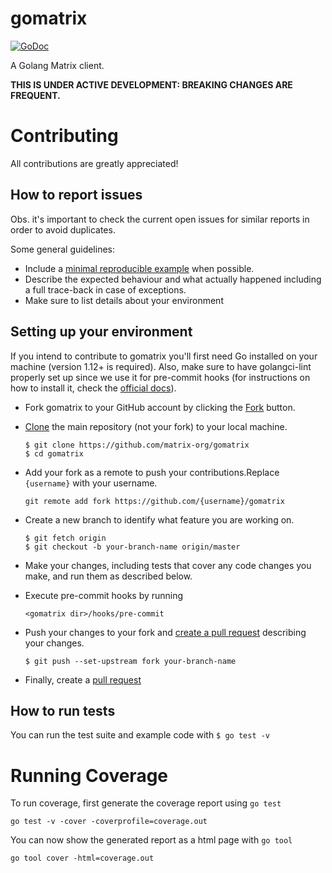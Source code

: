 # gomatrix
[![GoDoc](https://godoc.org/github.com/matrix-org/gomatrix?status.svg)](https://godoc.org/github.com/matrix-org/gomatrix)

A Golang Matrix client.

**THIS IS UNDER ACTIVE DEVELOPMENT: BREAKING CHANGES ARE FREQUENT.**

# Contributing

All contributions are greatly appreciated!

## How to report issues

Obs. it's important to check the current open issues for similar reports
in order to avoid duplicates.

Some general guidelines:

-   Include a [minimal reproducible example](https://stackoverflow.com/help/minimal-reproducible-example) when possible.
-   Describe the expected behaviour and what actually happened
    including a full trace-back in case of exceptions.
-   Make sure to list details about your environment

## Setting up your environment

If you intend to contribute to gomatrix you'll first need Go installed on your machine (version 1.12+ is required). Also, make sure to have golangci-lint properly set up since we use it for pre-commit hooks (for instructions on how to install it, check the [official docs](https://golangci-lint.run/usage/install/#local-installation)).

-   Fork gomatrix to your GitHub account by clicking the [Fork](https://github.com/matrix-org/gomatrix/fork) button.
-   [Clone](https://help.github.com/en/articles/fork-a-repo#step-2-create-a-local-clone-of-your-fork) the main repository (not your fork) to your local machine.

        
        $ git clone https://github.com/matrix-org/gomatrix
        $ cd gomatrix
        

-   Add your fork as a remote to push your contributions.Replace
    ``{username}`` with your username.

        git remote add fork https://github.com/{username}/gomatrix

-   Create a new branch to identify what feature you are working on.

        $ git fetch origin
        $ git checkout -b your-branch-name origin/master
        

-   Make your changes, including tests that cover any code changes you make, and run them as described below.

-   Execute pre-commit hooks by running 

        <gomatrix dir>/hooks/pre-commit

-   Push your changes to your fork and [create a pull request](https://help.github.com/en/articles/creating-a-pull-request) describing your changes.

        $ git push --set-upstream fork your-branch-name

-   Finally, create a [pull request](https://docs.github.com/en/github/collaborating-with-issues-and-pull-requests/about-pull-requests)

## How to run tests

You can run the test suite and example code with `$ go test -v`

# Running Coverage

To run coverage, first generate the coverage report using `go test`

    go test -v -cover -coverprofile=coverage.out

You can now show the generated report as a html page with `go tool`

    go tool cover -html=coverage.out

